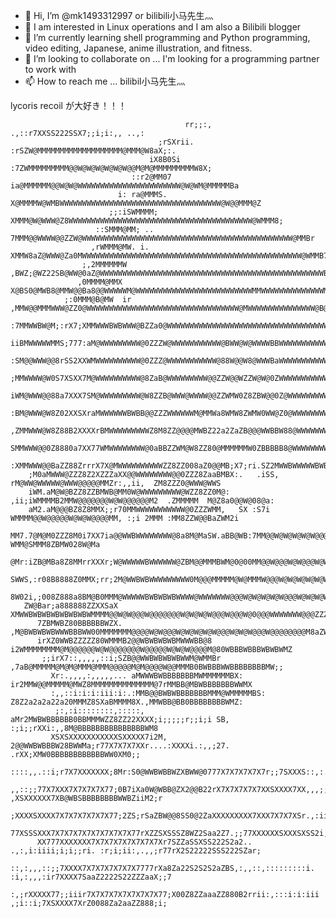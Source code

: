 - 👋 Hi, I’m @mk1493312997 or bilibili小马先生灬
- 👀 I am interested in Linux operations and I am also a Bilibili blogger
- 🌱 I’m currently learning shell programming and Python programming, video editing, Japanese, anime illustration, and fitness.
- 💞️ I’m looking to collaborate on ... I'm looking for a programming partner to work with
- 📫 How to reach me ... bilibil小马先生灬

<!---
mk1493312997/mk1493312997 is a ✨ special ✨ repository because its `README.md` (this file) appears on your GitHub profile.
You can click the Preview link to take a look at your changes.
--->

lycoris recoil が大好き！！！

                                           rr;;:,   .,::r7XXSS222SSX7;;i;i:,, ..,:
                                     ;rSXrii.    :rSZW@MMMMMMMMMMMMMMMMMMM@MMM@W8aX;:. 
                                   iX8B0Si   :7ZWMMMMMMMMM@@W@W@W@W@W@W@@M@M@MMMMMMMMMW8X;
                               ::r2@MM07   ia@MMMMMM@@W@W@WWWWWWWWWWWWWWWWWWWWWWW@W@WM@MMMMMBa
                            i: ra@MMMS.   X@MMMMW@WMBWWWWWWWWWWWWWWWWWWWWWWWWWWWWWWWWWWWW@W@@MMM@Z
                          ;;:iSWMMMM;    XMMM@W@WWW@Z8WWWWWWWWWWWWWWWWWWWWWWWWWWWWWWWWWWWWWWWWW@WMMM8; 
                       ::SMMM@MM; .. 7MMM@@WWWW@@ZZW@WWWWWWWWWWWWWWWWWWWWWWWWWWWWWWWWWWWWWWWWWWWWWWW@MMBr
                      ,rWMMM@MW. i. XMMW8aZ@WWW@Za0MWWWWWWWWWWWWWWWWWWWWWWWWWWWWWWWWWWWWWWWWWWWWWWWWW@WMMB7
                    ;,2MMMMMMW ,BWZ;@WZ22SB@WW@0aZ@WWWWWWWWWWWWWWWWWWWWWWWWWWWWWWWWWWWWWWWWWWWWWWWWWWBWW@MMZS
                   ,0MMMM@MMX X@BS0@MWB8@MMW@@Ba8@@WWWWWM@WWWWWWWWWWWWWWWWWWWWWWWWWWMMWWWWWWWWWWWWWWMWMMM@MMMB
                ;:0MMM@B@MW  ir ,MMW@@MMMWWW@ZZ0@WWWWWWWWWWWWWWWWWWWWWWWWWWWWWWWWWW@MWWWWWWWWWWWWWWW@B@@@@MMM2
               :7MMWWBW@M;:rX7;XMMWWWBWBWWW@BZZa0@WWWWWWWWWWWWWWWWWWWWWWWWWWWWWWWWWWWWWWWWWWWWWWWWWWWWWWWBWWMM0:
               iiBMWWWWWMMS;777:aM@WWWWWWWWW@0ZZZW@WWWWWWWWWWW@BWW@W@WWWWBBWWWWWWWWWWWWWWW@WWW@WWWWWWWWWWWWWWWMM
              :SM@@WWW@@8rSS2XXWMWWWWWWWWWW@0ZZZ@WWWWWWWWWWW@88W@@W8@WWWBaWWWWWWWWWWWW@08WWW08@@WWWWWWWWWWWWWWMZ
              ;MMWWWW@W0S7XSXX7M@WWWWWWWWWW@8ZaB@WWWWWWWWW@@ZZW@@WZZW@W@0ZWWWWWWWWWWWW@BZWW@0aZW@@WWWWWWWWWWW@MW
             iWM@WWW@@88a7XXX7SM@WWWWWWWWW@W8ZZB@WWW@WWWW@@ZZWMW0Z8ZBW@@0Z@WWWWWWWWWWWM0ZW@@0ZZZW@@B@@@WWWWWWWMMr
            :BM@WWW@W8Z02XXSXraMWWWWWWBWBB@@ZZZWWWWWWM@MMWa8WMW8ZWMW0WW@Z0@WWWWWWWWWW@WZ8@WW88aZaBMWZ@WWWWWWBW@Mr
          ,ZMMWWW@W8Z88B2XXXXrBMWWWWWWWWWZ8M8ZZ@@@@MWBZ22a2ZaZB@@@WWBBW88@WWWWWWWWWWWW2BM@WMWW08SXSZZZBMWWWWWWMM;
          SMMWWW@@0Z8880a7XX77WMWWWWWWWW@0aBBZZWM@W8ZZ80@MMMMMMW0ZBBBBB8@WWWWWWWWWWW@W0WW0BB@WMMMBZ88Z8W@WWWWWMWi
         :XMMWWW@@BaZZ88ZrrrX7X@MWWWWWWWWWWZZ8ZZ008aZ0@@MB;X7;ri.SZ2MWWBWWWWWBWBWW@W@@@@@@MMMSa0WMMBZZZZBWWWWW@MZ:
        ;M0aMWWW@ZZZ8Z2XZZZaXX@@WWWWWWWW@@0ZZZ8ZaaBMBX:.   .iSS, rM@WW@WWWWW@WWW@@@@@MMZr:,,ii,  ZM8ZZZ0@WWW@WWS
        iWM.aM@W@BZZ8ZZBMWB@MM0W@WWWWWWWWW@WZZ8ZZ0M@:  ,ii;iWMMMMB2MMW@@@@@@@W@W@@@@@@M2  .ZMMMMM  M@Z8a0@@W@08@a:
        aM2.aM@@@BZ8Z8MMX;;r70MMWWWWWWWWWWW@0ZZZWMM,   SX :S7i WMMMM@@W@@@@@W@W@W@@@@MM, :;i 2MMM :MM8ZZW@@BaZWM2i
        MM7.7@M@M0ZZZ8M0i7XX7ia@@WWBWWWWWWWW@8a8M@MaSW.aBB@WB:7MM@@W@W@W@W@W@@@@@W@W@M8.a8W7 WMM@SMMM8ZBMW028W@Ma
       @Mr:iZB@MBa8Z8MMrrXXXr;W@WWWWWBWWWWWW@ZBM@@MMMBWM@0@00MM@@W@@@W@W@@@W@W@W@W@@MB2@MMa0MMM@MMMWZZB8aa0WWWMZi
       SWWS,:r08B8888Z0MMX;rr;2M@WWBWBWWWWWWWWW0M@@@MMMMM@W@MMMW@@@W@W@W@W@W@W@W@W@W@@MMBBMMM@@W@@MWZaZZaZBWWBW@Wi
       8W02i,;008Z888a8BM@B0MMM@WWWWWBWBWBWBWWWW@WWWWWWW@@@W@W@W@W@W@@@W@W@W@W@W@W@@WWMMMWWWWW@WMM8aZZZ0WWWBWB@M7
       ZW@Bar;a888888ZZXXSaX XMWWBWBWBWBWBWBWBWMMMM@@W@W@@@W@@@@@@@W@W@W@W@@@W@@@W@0@@@WWWWWWW@@@ZZZ0W@BWBWBWWMa:
          7ZBMWBZ80BBBBBBWZX.  ,M@BWBWBWBWWWBBBWW00MMMMMMM@@@@W@W@@@W@W@W@W@W@@@W@W@W@@@W@@@@@@@@M8aZWWWBBBWBWBW@@;
          irXZ0WWBZZZZZ80WMMMB2@@WBWBWBWBMWWWBB@8  i2WMMMMMMMM@M@@@@@@W@W@@@@@@@W@@@@@W@W@W@@@@M@80WBBBWBBBWBWBWMZ
           ;;irX7::,,,,,::i;SZB@@WWBWBWBWBWWM@WMMBr    ,7aB@MMMMM@M@M@MMM@MMM@@@@@M@M@@@@W@@MMMB0BWBBBWWBBBBBBBBMW;;
             Xr:.,,,,:,,,,,... aMWWWBWBBBBBBBMWMMMMMMBX:     ir2MMW@@MMMMM@MWZ8MMMMMMMMMMMMMM@7rMMBB@MBWBBBBBBBWWMX
             :,,::i:i:i:iii:i:.:MMB@@BWBWBBBBBBBMMM@WMMMMMBS:   Z8Z2a2a2a22a20MMMZ8SXaBMMMM8X.,MMWBB@BB0BBBBBBBBWMZ:
              ;:,:i::::::::,:::::, aMr2MWBWBBBBBB0BBMMMWZZ8ZZ22XXXX;i;;;;;r;;i;i SB, :;i;;rXXi:,,8M@BBBBBBBBBBBBBBBWM8
             XSXSXXXXXXXXXXXSXXXXX7i2M, 2@@WWBWBBBW28BWWMa;r77X7X7X7XXr....:XXXXi.:,,;27.  .rXX;XMW0BBBBBBBBBBBBWW0XM0;;
              ::::,,.::i;r7X7XXXXXXX;8Mr:S0@WWBWBBWZXBWW@0777X7X7X7X7X7r;;7SXXXS::,:..7S7ii:;X7rX@BW0ZBBBBBB0BBBWMS:M0ir
            ,,::;;77X7XXX7X7X7X7X77;0B7iXa0W@WBB@ZX2@@B22rX7X7X7X7X7XXSXXXX7XX,,,;; ,XSXXXXXX7XB@WBSBBBBBBBBWWBZiiM2;r
              ;XXXXSXXXX7X7X7X7X7X7X77;2ZS;rSaZBW@@8SS0@2ZaXXXXXXXXX7XXX7X7X7XSr.,:iiiiXXXXSXXX7;aBM0XZ@BBWWWBZZa7,SBr;
          77XSSSXXX7X7X7X7X7X7X7X7X7X77rXZZSXSSSZ8WZ2Saa2Z7.;;77XXXXXXSXXXSXSS2i,:22222XXX7;;:,..7ZZZS28W00a2SS2XiSa7;
          XX777XXXXXXX7X7X7X7X7X7X7X7Xr7SZZaSSXSS222S2a2.. .,:,i:iiii;i;i;;ri. :r;i;ii:,.,,;r77rX2S22222SSS222SZar;
         ::,:,,,::;;7XXXX7X7X7X7X7X7X7777rXa8Za22S2S2S2aZBS,:,,::,:::::::::i.  :i,:,,,:ir7XXXX7SaaZ2222S22ZZZaaX;;7
       :,;rXXXXX77;;iiir7X7X7X7X7X7X7X7X77;X00Z8ZZaaaZZ880B2rrii:,:::i:i:iii  ,;i::i;7XSXXXX7XrZ0088Za2aaZZ888;i;

